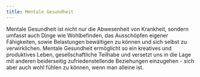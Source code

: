 ```yaml
---
title: Mentale Gesundheit
---
```


Mentale Gesundheit ist nicht nur die Abwesenheit von Krankheit, sondern umfasst auch Dinge wie Wohlbefinden, das Ausschöpfen eigener Fähigkeiten, sowie Belastungen bewältigen zu können und sich selbst zu verwirklichen. Mentale Gesundheit  ermöglicht so ein kreatives und produktives Leben, gesellschaftliche Teilhabe und versetzt uns in die Lage mit anderen beiderseitig zufriedenstellende Beziehungen einzugehen - sich aber auch wohl fühlen zu können, wenn man alleine ist.
